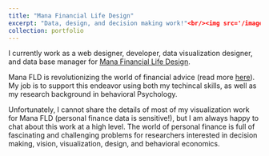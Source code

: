 ```yaml
---
title: "Mana Financial Life Design"
excerpt: "Data, design, and decision making work!"<br/><img src='/images/mana.png'>"
collection: portfolio
---
```


I currently work as a web designer, developer, data visualization designer, and data base manager for [Mana Financial Life Design](https://www.manafld.com). 

Mana FLD is revolutionizing the world of financial advice (read more [here](https://www.manafld.com/philosophy/)). My job is to support this endeavor using both my techincal skills, as well as my research background in behavioral Psychology. 

Unfortunately, I cannot share the details of most of my visualization work for Mana FLD (personal finance data is sensitive!), but I am always happy to chat about this work at a high level. The world of personal finance is full of fascinating and challenging problems for researchers interested in decision making, vision, visualization, design, and behavioral economics.
